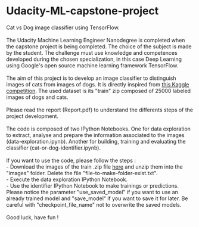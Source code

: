 # Udacity-ML-capstone-project
Cat vs Dog image classifier using TensorFlow.
<br><br>
The Udacity Machine Learning Engineer Nanodegree is completed when the capstone project is being completed. The choice of the subject is made by the student. The challenge must use knowledge and competences developed during the chosen specialization, in this case Deep Learning using Google's open source machine learning framework TensorFlow.
<br><br>
The aim of this project is to develop an image classifier to distinguish images of cats from images of dogs. It is directly inspired from <a href="https://www.kaggle.com/c/dogs-vs-cats-redux-kernels-edition">this Kaggle competition</a>. The used dataset is its "train" zip composed of 25000 labeled images of dogs and cats.
<br><br>
Please read the report (Report.pdf) to understand the differents steps of the project development.
<br><br>
The code is composed of two IPython Notebooks. One for data exploration to extract, analyse and prepare the information associated to the images (data-exploration.ipynb). Another for building, training and evaluating the classifier (cat-or-dog-identifier.ipynb).
<br><br>
If you want to use the code, please follow the steps :
<br>- Download the images of the train .zip file <a href="https://www.kaggle.com/c/dogs-vs-cats-redux-kernels-edition/data">here</a> and unzip them into the "images" folder. Delete the file "file-to-make-folder-exist.txt".
<br>- Execute the data exploration IPython Notebook.
<br>- Use the identifier IPython Notebook to make trainings or predictions. Please notice the parameter "use_saved_model" if you want to use an already trained model and "save_model" if you want to save it for later. Be careful with "checkpoint_file_name" not to overwrite the saved models.
<br><br>
Good luck, have fun !

